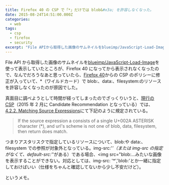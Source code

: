```yaml
---
title: Firefox 40 の CSP で「*」だけでは blob&#x3a; を許容しなくなった。
date: 2015-08-24T14:51:00.000Z
categories:
  - web
tags:
  - csp
  - firefox
  - security
excerpt: "File APIから取得した画像のサムネイルをblueimp/JavaScript-Load-Imageを使って表示していたところが、Firefox 40になってから表示されなくなったので、なんでだろうなあと思っていたら、Firefox 40からのCSPのポリシーに修正が入っていて、*（ワイルドカード）でblob:、data:、filesystem:のリソースを許容しなくなったのが原因でした。"
---
```


File API から取得した画像のサムネイルを[blueimp/JavaScript-Load-Image](https://github.com/blueimp/JavaScript-Load-Image)を使って表示していたところが、Firefox 40 になってから表示されなくなったので、なんでだろうなあと思っていたら、[Firefox 40](https://developer.mozilla.org/ja/Firefox/Releases/40/Site_Compatibility)からの CSP のポリシーに修正が入っていて、\*（ワイルドカード）で blob:、data:、filesystem:のリソースを許容しなくなったのが原因でした。

真面目に調べようとして時間が経ってしまったのでざっくりいうと、[現行の CSP](http://www.w3.org/TR/CSP/)（2015 年 2 月に Candidate Recommendation となっている）では、[4.2.2. Matching Source Expressions](http://www.w3.org/TR/CSP/#match-source-expression)にて下記のように規定されている。

> If the source expression a consists of a single U+002A ASTERISK character (\*), and url's scheme is not one of blob, data, filesystem, then return does match.

つまりアスタリスクで指定しているリソースについて、blob:や data:、filesystem での参照が対象外となっている。img-src:'_'（または img-src の指定がなくて、default-src:'_'がある）である場合、<img src="blob:...みたいな画像を表示することができない。対応としては、img-src: '\*','blob:'とか一緒に指定しておけばいい（仕様をちゃんと確認してないから少し不安だけど）。

というメモ。
